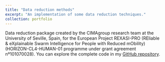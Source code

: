 ```yaml
---
title: "Data reduction methods"
excerpt: "An implementation of some data reduction techniques."
collection: portfolio
---
```


Data reduction package created by the CIMAgroup research team at the University of Seville, Spain, for the European Project REXASI-PRO (REliable & eXplainable Swarm Intelligence for People with Reduced mObility) (HORIZON-CL4-HUMAN-01 programme under grant agreement nº101070028). You can explore the complete code in my [GitHub repository](https://github.com/Cimagroup/SurveyGreenAI).